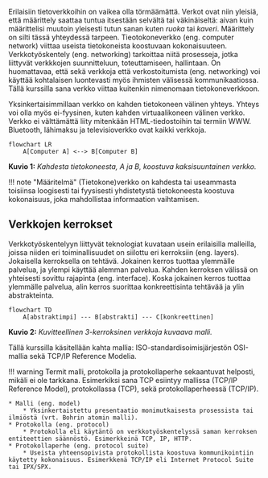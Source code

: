 Erilaisiin tietoverkkoihin on vaikea olla törmäämättä. Verkot ovat niin yleisiä, että määrittely saattaa tuntua itsestään selvältä tai väkinäiseltä: aivan kuin määrittelisi muutoin yleisesti tutun sanan kuten *ruoka* tai *kaveri*. Määrittely on silti tässä yhteydessä tarpeen. Tieotokoneverkko (eng. computer network) viittaa useista tietokoneista koostuvaan kokonaisuuteen. Verkkotyöskentely (eng. networking) tarkoittaa niitä prosesseja, jotka liittyvät verkkkojen suunnitteluun, toteuttamiseen, hallintaan. On huomattavaa, että sekä verkkoja että verkostoitumista (eng. networking) voi käyttää kohtalaisen luontevasti myös ihmisten välisessä kommunikaatiossa. Tällä kurssilla sana verkko viittaa kuitenkin nimenomaan tietokoneverkkoon.

Yksinkertaisimmillaan verkko on kahden tietokoneen välinen yhteys. Yhteys voi olla myös ei-fyysinen, kuten kahden virtuaalikoneen välinen verkko. Verkko ei välttämättä liity mitenkään HTML-tiedostoihin tai termiin WWW. Bluetooth, lähimaksu ja televisioverkko ovat kaikki verkkoja.

```mermaid
flowchart LR
    A[Computer A] <--> B[Computer B]
```

**Kuvio 1:** *Kahdesta tietokoneesta, A ja B, koostuva kaksisuuntainen verkko.*

!!! note "Määritelmä"
    (Tietokone)verkko on kahdesta tai useammasta toisiinsa loogisesti tai fyysisesti yhdistetystä tietokoneesta koostuva kokonaisuus, joka mahdollistaa informaation vaihtamisen.

## Verkkojen kerrokset

Verkkotyöskentelyyn liittyvät teknologiat kuvataan usein erilaisilla malleilla, joissa niiden eri toiminallisuudet on siilottu eri kerroksiin (eng. layers). Jokaisella kerroksella on tehtävä. Jokainen kerros tuottaa ylemmälle palvelua, ja ylempi käyttää alemman palvelua. Kahden kerroksen välissä on yhteisesti sovittu rajapinta (eng. interface). Koska jokainen kerros tuottaa ylemmälle palvelua, alin kerros suorittaa konkreettisinta tehtävää ja ylin abstrakteinta.

```mermaid
flowchart TD
    A[abstraktimpi] --- B[abstrakti] --- C[konkreettinen]
```
**Kuvio 2:** *Kuvitteellinen 3-kerroksinen verkkoja kuvaava malli.*

Tällä kurssilla käsitellään kahta mallia: ISO-standardisoimisjärjestön OSI-mallia sekä TCP/IP Reference Modelia.

!!! warning
    Termit malli, protokolla ja protokollaperhe sekaantuvat helposti, mikäli ei ole tarkkana. Esimerkiksi sana TCP esiintyy mallissa (TCP/IP Reference Model), protokollassa (TCP), sekä protokollaperheessä (TCP/IP).
    
    * Malli (eng. model)
        * Yksinkertaistettu presentaatio monimutkaisesta prosessista tai ilmiöstä (vrt. Bohrin atomin malli).
    * Protokolla (eng. protocol)
        * Protokolla eli käytäntö on verkkotyöskentelyssä saman kerroksen entiteettien säännöstö. Esimerkkeinä TCP, IP, HTTP.
    * Protokollaperhe (eng. protocol suite)
        * Useista yhteensopivista protokollista koostuva kommunikointiin käytetty kokonaisuus. Esimerkkenä TCP/IP eli Internet Protocol Suite tai IPX/SPX.